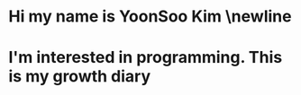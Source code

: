 # Hi my name is YoonSoo Kim \newline
I'm interested in programming.
**This is my growth diary**
=======================
